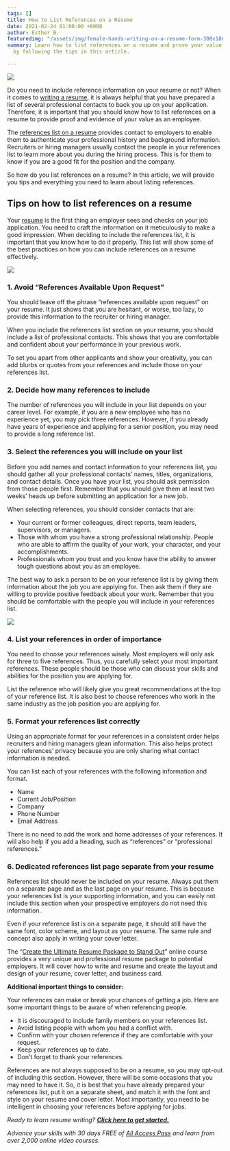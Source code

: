 ```yaml
---
tags: []
title: How to List References on a Resume
date: 2021-02-24 01:00:00 +0000
author: Esther B.
featuredimg: "/assets/img/female-hands-writing-on-a-resume-form-300x180.png"
summary: Learn how to list references on a resume and prove your value as an employee
  by following the tips in this article.

---
```

![](https://blog.skillsuccess.com/wp-content/uploads/elementor/thumbs/female-hands-writing-on-a-resume-form-p1xs2prdpl140q7c6t8yopno4njji3cwglftomv9xc.png)

Do you need to include reference information on your resume or not? When it comes to [writing a resume](https://blog.skillsuccess.com/writing-a-resume-a-step-by-step-guide/), it is always helpful that you have prepared a list of several professional contacts to back you up on your application. Therefore, it is important that you should know how to list references on a resume to provide proof and evidence of your value as an employee.

The [references list on a resume](https://www.jobinterviewtools.com/blog/job-references-writing/) provides contact to employers to enable them to authenticate your professional history and background information. Recruiters or hiring managers usually contact the people in your references list to learn more about you during the hiring process. This is for them to know if you are a good fit for the position and the company.

So how do you list references on a resume? In this article, we will provide you tips and everything you need to learn about listing references.

## **Tips on how to list references on a resume**

Your [resume](https://blog.skillsuccess.com/top-5-tips-to-write-a-killer-resume/) is the first thing an employer sees and checks on your job application. You need to craft the information on it meticulously to make a good impression. When deciding to include the references list, it is important that you know how to do it properly. This list will show some of the best practices on how you can include references on a resume effectively.

![](https://blog.skillsuccess.com/wp-content/uploads/2021/01/multiethnic-group-of-thinking-people-in-glasses-with-question-mark-looking-up.png)

### **1. Avoid “References Available Upon Request”**

You should leave off the phrase “references available upon request” on your resume. It just shows that you are hesitant, or worse, too lazy, to provide this information to the recruiter or hiring manager.

When you include the references list section on your resume, you should include a list of professional contacts. This shows that you are comfortable and confident about your performance in your previous work.

To set you apart from other applicants and show your creativity, you can add blurbs or quotes from your references and include those on your references list.

### **2. Decide how many references to include**

The number of references you will include in your list depends on your career level. For example, if you are a new employee who has no experience yet, you may pick three references. However, if you already have years of experience and applying for a senior position, you may need to provide a long reference list.

### **3. Select the references you will include on your list**

Before you add names and contact information to your references list, you should gather all your professional contacts’ names, titles, organizations, and contact details. Once you have your list, you should ask permission from those people first. Remember that you should give them at least two weeks’ heads up before submitting an application for a new job.

When selecting references, you should consider contacts that are:

* Your current or former colleagues, direct reports, team leaders, supervisors, or managers.
* Those with whom you have a strong professional relationship. People who are able to affirm the quality of your work, your character, and your accomplishments.
* Professionals whom you trust and you know have the ability to answer tough questions about you as an employee.

The best way to ask a person to be on your reference list is by giving them information about the job you are applying for. Then ask them if they are willing to provide positive feedback about your work. Remember that you should be comfortable with the people you will include in your references list.

![](https://blog.skillsuccess.com/wp-content/uploads/2021/01/woman-thinking.png)

### **4. List your references in order of importance**

You need to choose your references wisely. Most employers will only ask for three to five references. Thus, you carefully select your most important references. These people should be those who can discuss your skills and abilities for the position you are applying for.

List the reference who will likely give you great recommendations at the top of your reference list. It is also best to choose references who work in the same industry as the job position you are applying for.

### **5. Format your references list correctly**

Using an appropriate format for your references in a consistent order helps recruiters and hiring managers glean information. This also helps protect your references’ privacy because you are only sharing what contact information is needed.

You can list each of your references with the following information and format.

* Name
* Current Job/Position
* Company
* Phone Number
* Email Address

There is no need to add the work and home addresses of your references. It will also help if you add a heading, such as “references” or “professional references.”

### **6. Dedicated references list page separate from your resume**

References list should never be included on your resume. Always put them on a separate page and as the last page on your resume. This is because your references list is your supporting information, and you can easily not include this section when your prospective employers do not need this information.

Even if your reference list is on a separate page, it should still have the same font, color scheme, and layout as your resume. The same rule and concept also apply in writing your cover letter.

The “[Create the Ultimate Resume Package to Stand Out](https://www.skillsuccess.com/course/stand-out-resume/)” online course provides a very unique and professional resume package to potential employers. It will cover how to write and resume and create the layout and design of your resume, cover letter, and business card.

**Additional important things to consider:**

Your references can make or break your chances of getting a job. Here are some important things to be aware of when referencing people.

* It is discouraged to include family members on your references list.
* Avoid listing people with whom you had a conflict with.
* Confirm with your chosen reference if they are comfortable with your request.
* Keep your references up to date.
* Don’t forget to thank your references.

References are not always supposed to be on a resume, so you may opt-out of including this section. However, there will be some occasions that you may need to have it. So, it is best that you have already prepared your references list, put it on a separate sheet, and match it with the font and style on your resume and cover letter. Most importantly, you need to be intelligent in choosing your references before applying for jobs.

_Ready to learn resume writing?_ [**_Click here to get started._**](http://fb.skillsuccess.com/content?utm_medium=blog&utm_source=blog&utm_campaign=articles&utm_content=how+to+list+references+on+a+resume)

_Advance your skills with 30 days FREE of_ [_All Access Pass_](https://fb.skillsuccess.com/content) _and learn from over 2,000 online video courses._